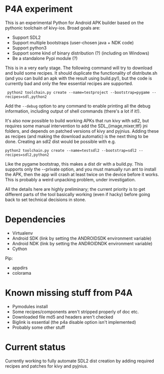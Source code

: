 # P4A experiment

This is an experimental Python for Android APK builder based on the
pythonic toolchain of kivy-ios. Broad goals are:

- Support SDL2
- Support multiple bootstraps (user-chosen java + NDK code)
- Support python3
- Support some kind of binary distribution (?)
  (including on Windows)
- Be a standalone Pypi module (?)

This is in a very early stage. The following command will try to
download and build some recipes. It should duplicate the functionality
of distribute.sh (and you can build an apk with the result using
build.py!), but the code is currently bad and only the few essential
recipes are supported.

     python2 toolchain.py create --name=testproject --bootstrap=pygame --recipes=sdl,python2

Add the `--debug` option to any command to enable printing all the
debug information, including output of shell commands (there's a lot if it!).

It's also now possible to build working APKs that run kivy with sdl2, but requires some manual intervention to add the SDL_{image,mixer,ttf} jni folders, and depends on patched versions of kivy and pyjnius. Adding these as recipes (and making the download automatic) is the next thing to be done. Creating an sdl2 dist would be possible with e.g.

    python2 toolchain.py create --name=testsdl2 --bootstrap=sdl2 --recipes=sdl2,python2

Like the pygame bootstrap, this makes a dist dir with a build.py. This
supports only the --private option, and you must manually run ant to
install the APK, then the app will crash at least twice on the device
before it works. This is probably a weird unpacking problem, under
investigation.

All the details here are highly preliminary; the current priority is
to get different parts of the tool basically working (even if hacky)
before going back to set technical decisions in stone.

# Dependencies

- Virtualenv
- Android SDK (link by setting the ANDROIDSDK environment variable)
- Android NDK (link by setting the ANDROIDNDK environment variable)
- Cython

Pip:
- appdirs
- colorama


# Known missing stuff from P4A

- Pymodules install
- Some recipes/components aren't stripped properly of doc etc.
- Downloaded file md5 and headers aren't checked
- Biglink is essential (the p4a disable option isn't implemented)
- Probably some other stuff


# Current status

Currently working to fully automate SDL2 dist creation by adding
required recipes and patches for kivy and pyjnius.
